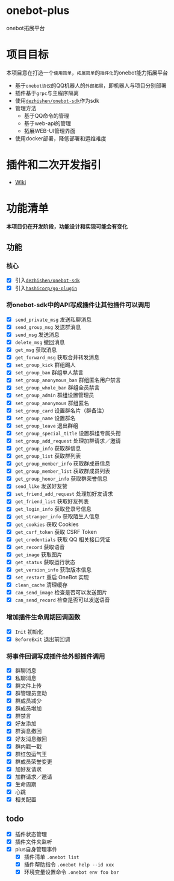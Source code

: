 # onebot-plus
onebot拓展平台
# 项目目标
本项目意在打造一个`使用简单`，`拓展简单`的`插件化`的onebot能力拓展平台
* 基于`onebot协议`的QQ机器人的`外部拓展`，即机器人与项目分别部署
* 插件基于`grpc`与主程序隔离
* 使用[`dezhishen/onebot-sdk`](https://github.com/dezhishen/onebot-sdk)作为sdk
* 管理方法
    * 基于QQ命令的管理
    * 基于web-api的管理
    * 拓展WEB-UI管理界面
* 使用docker部署，降低部署和运维难度
# 插件和二次开发指引
- [Wiki](./wiki/develop)
# 功能清单
**本项目仍在开发阶段，功能设计和实现可能会有变化**
## 功能
### 核心
- [x] 引入[`dezhishen/onebot-sdk`](https://github.com/dezhishen/onebot-sdk)
- [x] 引入[`hashicorp/go-plugin`](https://github.com/hashicorp/go-plugin)
### 将onebot-sdk中的API写成插件让其他插件可以调用
- [x] `send_private_msg` 发送私聊消息
- [x] `send_group_msg` 发送群消息
- [x] `send_msg` 发送消息
- [x] `delete_msg` 撤回消息
- [x] `get_msg` 获取消息
- [x] `get_forward_msg` 获取合并转发消息
- [x] `set_group_kick` 群组踢人
- [x] `set_group_ban` 群组单人禁言
- [x] `set_group_anonymous_ban` 群组匿名用户禁言
- [x] `set_group_whole_ban` 群组全员禁言
- [x] `set_group_admin` 群组设置管理员
- [x] `set_group_anonymous` 群组匿名
- [x] `set_group_card` 设置群名片（群备注）
- [x] `set_group_name` 设置群名
- [x] `set_group_leave` 退出群组
- [x] `set_group_special_title` 设置群组专属头衔
- [x] `set_group_add_request` 处理加群请求／邀请
- [x] `get_group_info` 获取群信息
- [x] `get_group_list` 获取群列表
- [x] `get_group_member_info` 获取群成员信息
- [x] `get_group_member_list` 获取群成员列表
- [x] `get_group_honor_info` 获取群荣誉信息
- [x] `send_like` 发送好友赞
- [x] `set_friend_add_request` 处理加好友请求
- [x] `get_friend_list` 获取好友列表
- [x] `get_login_info` 获取登录号信息
- [x] `get_stranger_info` 获取陌生人信息
- [x] `get_cookies` 获取 Cookies
- [x] `get_csrf_token` 获取 CSRF Token 
- [x] `get_credentials` 获取 QQ 相关接口凭证
- [x] `get_record` 获取语音
- [x] `get_image` 获取图片
- [x] `get_status` 获取运行状态
- [x] `get_version_info` 获取版本信息
- [x] `set_restart` 重启 OneBot 实现
- [x] `clean_cache` 清理缓存
- [x] `can_send_image` 检查是否可以发送图片
- [x] `can_send_record` 检查是否可以发送语音
### 增加插件生命周期回调函数
- [x] `Init` 初始化
- [x] `BeforeExit` 退出前回调
### 将事件回调写成插件给外部插件调用
- [x] 群聊消息
- [x] 私聊消息
- [x] 群文件上传
- [x] 群管理员变动
- [x] 群成员减少
- [x] 群成员增加
- [x] 群禁言
- [x] 好友添加
- [x] 群消息撤回
- [x] 好友消息撤回
- [x] 群内戳一戳
- [x] 群红包运气王
- [x] 群成员荣誉变更
- [x] 加好友请求
- [x] 加群请求／邀请
- [x] 生命周期
- [x] 心跳
- [x] 相关配置
## todo
- [x] 插件状态管理
- [x] 插件文件夹监听
- [x] plus自身管理事件
  - [x] 插件清单 `.onebot list`
  - [x] 插件帮助指令 `.onebot help --id xxx`
  - [x] 环境变量设置命令 `.onebot env foo bar`
